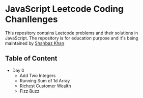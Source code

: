 # JavaScript Leetcode Coding Chanllenges

This repository contains Leetcode problems and their solutions in JavaScript.
The repository is for education purpose and it's being maintained by [Shahbaz Khan](https://www.shahbazkhan.in)

## Table of Content

- Day 0
    - Add Two Integers 
    - Running Sum of 1d Array
    - Richest Customer Wealth
    - Fizz Buzz

